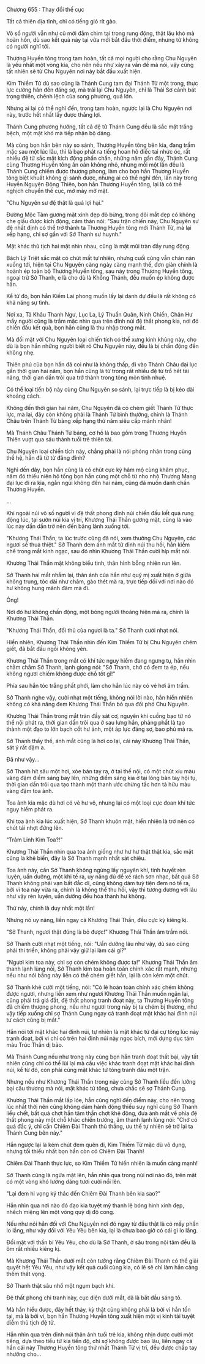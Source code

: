 




Chương 655 : Thay đổi thế cục


Tất cả thiên địa tĩnh, chỉ có tiếng gió rít gào.

Vô số người vẫn như cũ mới đắm chìm tại trong rung động, thật lâu khó mà hoàn hồn, dù sao kết quả này tại vừa mới bắt đầu thời điểm, nhưng từ không có người nghĩ tới.

Thương Huyền tông trong tam hoàn, tất cả mọi người cho rằng Chu Nguyên là yếu nhất một vòng kia, cho nên nếu như xảy ra vấn đề mà nói, vậy cũng tất nhiên sẽ từ Chu Nguyên nơi này bắt đầu xuất hiện.

Kim Thiềm Tử dù sao cũng là Thánh Cung tam đại Thánh Tử một trong, thực lực cường hãn đến đáng sợ, mà trái lại Chu Nguyên, chỉ là Thái Sơ cảnh bát trọng thiên, chênh lệch của song phương, quá lớn.

Nhưng ai lại có thể nghĩ đến, trong tam hoàn, ngược lại là Chu Nguyên nơi này, trước hết nhất lấy được thắng lợi.

Thánh Cung phương hướng, tất cả đệ tử Thánh Cung đều là sắc mặt trắng bệch, một mặt khó mà tiếp nhận bộ dáng.

Mà cùng bọn hắn bên này so sánh, Thương Huyền tông bên kia, đang trầm mặc sau một lúc lâu, thì là bạo phát ra tiếng hoan hô điếc tai nhức óc, rất nhiều đệ tử sắc mặt kích động phấn chấn, những năm gần đây, Thánh Cung cùng Thương Huyền tông ân oán không nhỏ, nhưng mỗi một lần đều là Thánh Cung chiếm được thượng phong, làm cho bọn hắn Thương Huyền tông biệt khuất không gì sánh được, nhưng ai có thể nghĩ đến, lần này trong Huyền Nguyên Động Thiên, bọn hắn Thương Huyền tông, lại là có thể nghịch chuyển thế cục, mở mày mở mặt.

"Chu Nguyên sư đệ thật là quá lợi hại."

Đường Mộc Tâm gương mặt xinh đẹp đỏ bừng, trong đôi mắt đẹp có không che giấu được kích động, cảm thán nói: "Sau trận chiến này, Chu Nguyên sư đệ nhất định có thể trở thành ta Thương Huyền tông mới Thánh Tử, mà lại xếp hạng, chỉ sợ gần với Sở Thanh sư huynh."

Mặt khác thủ tịch hai mặt nhìn nhau, cũng là mặt mũi tràn đầy rung động.

Bách Lý Triệt sắc mặt có chút mất tự nhiên, nhưng cuối cùng vẫn chán nản xuống tới, hiện tại Chu Nguyên càng ngày càng mạnh thế, đơn giản chính là hoành ép toàn bộ Thương Huyền tông, sau này trong Thương Huyền tông, ngoại trừ Sở Thanh, e là cho dù là Khổng Thánh, đều muốn ép không được hắn.

Kể từ đó, bọn hắn Kiếm Lai phong muốn lấy lại danh dự đều là rất không có khả năng sự tình.

Nơi xa, Tả Khâu Thanh Ngư, Lục La, Lý Thuần Quân, Ninh Chiến, Chân Hư mấy người cũng là trầm mặc nhìn qua trên đỉnh núi đệ thất phong kia, nơi đó chiến đấu kết quả, bọn hắn cũng là thu nhập trong mắt.

Mà đối mặt với Chu Nguyên loại chiến tích có thể xưng kinh khủng này, cho dù là bọn hắn những người biết rõ Chu Nguyên này, đều là bị chấn động đến không nhẹ.

Thiên phú của bọn hắn đã coi như là không thấp, đi vào Thánh Châu đại lục gần thời gian hai năm, bọn hắn cũng là từ trong rất nhiều đệ tử trổ hết tài năng, thời gian dần trôi qua trở thành trong tông môn tinh nhuệ.

Có thể loại tiến bộ này cùng Chu Nguyên so sánh, lại trực tiếp là bị kéo dài khoảng cách.

Không đến thời gian hai năm, Chu Nguyên đã có chém giết Thánh Tử thực lực, mà lại, đây còn không phải là Thánh Tử bình thường, chính là Thánh Châu trên Thánh Tử bảng xếp hạng thứ năm siêu cấp mãnh nhân!

Mà Thánh Châu Thánh Tử bảng, cơ hồ là bao gồm trong Thương Huyền Thiên vượt qua sáu thành tuổi trẻ thiên tài.

Chu Nguyên loại chiến tích này, chẳng phải là nói phóng nhãn trong cùng thế hệ, hắn đã từ từ đăng đỉnh?

Nghĩ đến đây, bọn hắn cũng là có chút cực kỳ hâm mộ cùng khâm phục, năm đó thiếu niên hộ tống bọn hắn cùng một chỗ từ nho nhỏ Thương Mang đại lục đi ra kia, ngắn ngủi không đến hai năm, cũng đã muốn danh chấn Thương Huyền.

...

Khi ngoài núi vô số người vì đệ thất phong đỉnh núi chiến đấu kết quả rung động lúc, tại sườn núi kia vị trí, Khương Thái Thần gương mặt, cũng là vào lúc này dần dần trở nên đến băng lãnh xuống tới.

"Khương Thái Thần, ta lúc trước cũng đã nói, xem thường Chu Nguyên, các ngươi sẽ thua thiệt." Sở Thanh đem ánh mắt từ đỉnh núi thu hồi, hắn kiềm chế trong mắt kinh ngạc, sau đó nhìn Khương Thái Thần cười híp mắt nói.

Khương Thái Thần mặt không biểu tình, thân hình bỗng nhiên run lên.

Sở Thanh hai mắt nhắm lại, thân ảnh của hắn như quỷ mị xuất hiện ở giữa không trung, tóc dài như châm, gào thét mà ra, trực tiếp đối với nơi nào đó hư không hung mãnh đâm mà đi.

Ông!

Nơi đó hư không chấn động, một bóng người thoáng hiện mà ra, chính là Khương Thái Thần.

"Khương Thái Thần, đối thủ của ngươi là ta." Sở Thanh cười nhạt nói.

Hiển nhiên, Khương Thái Thần nhìn đến Kim Thiềm Tử bị Chu Nguyên chém giết, đã bắt đầu ngồi không yên.

Khương Thái Thần trong mắt có khí tức nguy hiểm đang ngưng tụ, hắn nhìn chằm chằm Sở Thanh, lạnh giọng nói: "Sở Thanh, chớ có đem ta ép, nếu không ngươi chiếm không được chỗ tốt gì!"

Phía sau hắn tóc trắng phất phới, làm cho hắn lúc này có vẻ hơi âm trầm.

Sở Thanh nghe vậy, cười nhạt một tiếng, không nói lời nào, hắn hiển nhiên không có khả năng đem Khương Thái Thần bỏ qua đối phó Chu Nguyên.

Khương Thái Thần trong mắt tràn đầy sát cơ, nguyên khí cuồng bạo từ nó thể nội phát ra, thời gian dần trôi qua ở sau lưng hắn, phảng phất là tạo thành một đạo to lớn bạch cốt hư ảnh, một áp lực đáng sợ, bao phủ mà ra.

Sở Thanh thấy thế, ánh mắt cũng là hơi co lại, cái này Khương Thái Thần, sát ý rất đậm a.

Đã như vậy...

Sở Thanh hít sâu một hơi, xòe bàn tay ra, ở tại thể nội, có một chút xíu màu vàng đậm điểm sáng bay lên, những điểm sáng kia ở tại lòng bàn tay hội tụ, thời gian dần trôi qua tạo thành một thanh ước chừng tấc hơn tả hữu màu vàng đậm toa ảnh.

Toa ảnh kia mặc dù hơi có vẻ hư vô, nhưng lại có một loại cực đoan khí tức nguy hiểm phát ra.

Khi toa ảnh kia lúc xuất hiện, Sở Thanh khuôn mặt, hiển nhiên là trở nên có chút tái nhợt đứng lên.

"Trảm Linh Kim Toa?!"

Khương Thái Thần nhìn qua toa ảnh giống như hư hư thật thật kia, sắc mặt cũng là khẽ biến, đây là Sở Thanh mạnh nhất sát chiêu.

Toa ảnh này, cần Sở Thanh không ngừng lấy nguyên khí, tinh huyết rèn luyện, uẩn dưỡng, một khi tế ra, uy năng đủ để xé rách sơn nhạc, bất quá Sở Thanh không phải vạn bất đắc dĩ, cũng không dám tuỳ tiện đem nó tế ra, bởi vì toa này vừa ra, chính là không thể thu hồi, vậy thì tương đương với lâu như vậy rèn luyện, uẩn dưỡng đều hóa thành hư không.

Thứ này, chính là duy nhất một lần!

Nhưng nó uy năng, liền ngay cả Khương Thái Thần, đều cực kỳ kiêng kị.

"Sở Thanh, ngươi thật đúng là bỏ được!" Khương Thái Thần âm trầm nói.

Sở Thanh cười nhạt một tiếng, nói: "Uẩn dưỡng lâu như vậy, dù sao cũng phải thi triển, không phải vậy giữ lại làm cái gì?"

"Ngươi kim toa này, chỉ sợ còn chém không được ta!" Khương Thái Thần âm thanh lạnh lùng nói, Sở Thanh kim toa hoàn toàn chính xác rất mạnh, nhưng nếu như nói bằng này liền có thể chém giết hắn, lại là còn kém một chút.

Sở Thanh khẽ cười một tiếng, nói: "Có lẽ hoàn toàn chính xác chém không được ngươi, nhưng liền xem như ngươi Khương Thái Thần muốn ngăn lại, cũng phải trả giá đắt, đệ thất phong tranh đoạt này, ta Thương Huyền tông đã chiếm thượng phong, nếu như ngươi trong này bị ta chém bị thương, như vậy tiếp xuống chỉ sợ Thánh Cung ngay cả tranh đoạt mặt khác hai đỉnh núi tư cách cũng bị mất."

Hắn nói tới mặt khác hai đỉnh núi, tự nhiên là mặt khác tứ đại cự tông lúc này tranh đoạt, bởi vì chỉ có trên hai đỉnh núi này ngọc bích, mới dựng dục tám màu Trúc Thần dị bảo.

Mà Thánh Cung nếu như trong này cùng bọn hắn tranh đoạt thất bại, vậy tất nhiên cũng chỉ có thể lùi lại mà cầu việc khác tranh đoạt mặt khác hai đỉnh núi, kể từ đó, còn phải cùng mặt khác tứ tông tranh đấu một trận.

Nhưng nếu như Khương Thái Thần trong này cùng Sở Thanh liều đến lưỡng bại câu thương mà nói, mặt khác tứ tông, chưa chắc sẽ sợ Thánh Cung.

Khương Thái Thần mắt lấp lóe, hắn cũng nghĩ đến điểm này, cho nên trong lúc nhất thời nên cũng không dám hành động thiếu suy nghĩ cùng Sở Thanh liều chết, bất quá chợt hắn tâm thần chợt khẽ động, đưa ánh mắt về phía đệ thất phong này một chỗ khác chiến trường, âm thanh lạnh lùng nói: "Chớ có quá đắc ý, chỉ cần Chiêm Đài Thanh thủ thắng, ưu thế tự nhiên sẽ trở lại ta Thánh Cung bên này."

Hắn ngược lại là kém chút đem quên đi, Kim Thiềm Tử mặc dù vô dụng, nhưng tối thiểu nhất bọn hắn còn có Chiêm Đài Thanh!

Chiêm Đài Thanh thực lực, so Kim Thiềm Tử hiển nhiên là muốn càng mạnh!

Sở Thanh cũng là ngửa mặt lên, hắn nhìn qua trong núi nơi nào đó, trên mặt có một vòng khó lường dáng tươi cười nổi lên.

"Lại đem hi vọng ký thác đến Chiêm Đài Thanh bên kia sao?"

Hắn nhìn qua nơi nào đó đạo kia tuyệt mỹ thanh lệ bóng hình xinh đẹp, nhếch miệng lên một vòng quỷ dị độ cong.

Nếu như nói hắn đối với Chu Nguyên nơi đó ngay từ đầu thật là có mấy phần lo lắng, như vậy đối với Yêu Yêu bên kia, lại là chưa bao giờ có cái gì lo lắng.

Đối mặt với thần bí Yêu Yêu, cho dù là Sở Thanh, ở sâu trong nội tâm đều là ôm rất nhiều kiêng kị.

Mà Khương Thái Thần dưới mắt còn tưởng rằng Chiêm Đài Thanh có thể giải quyết hết Yêu Yêu, như vậy kết quả cuối cùng kia, có lẽ sẽ chỉ làm hắn càng thêm thất vọng.

Sở Thanh thật sâu nhổ một ngụm bạch khí.

Đệ thất phong chi tranh này, cục diện dưới mắt, đã là bắt đầu sáng tỏ.

Mà hắn hiểu được, đây hết thảy, kỳ thật cũng không phải là bởi vì hắn tồn tại, mà là bởi vì, bọn hắn Thương Huyền tông xuất hiện một vị kinh tài tuyệt diễm thủ tịch đệ tử.

Hắn nhìn qua trên đỉnh núi thân ảnh tuổi trẻ kia, không nhịn được cười một tiếng, dựa theo tiểu tử kia tiến độ, chỉ sợ không được bao lâu, liền ngay cả hắn cái này Thương Huyền tông thứ nhất Thánh Tử vị trí, đều được chắp tay nhường cho...




